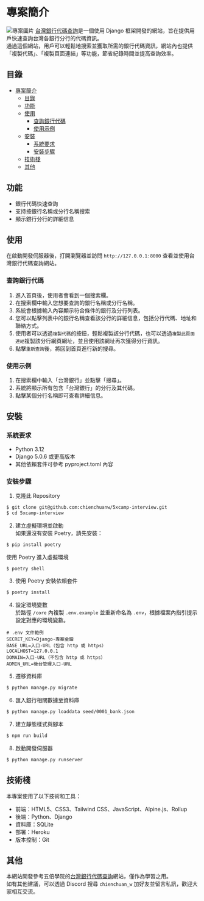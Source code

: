 # 專案簡介  

![專案圖片](https://i.imgur.com/TWSDocn.png)
[台灣銀行代碼查詢](https://interview-5xcamp-7c73676fe792.herokuapp.com/)是一個使用 Django 框架開發的網站，旨在提供用戶快速查詢台灣各銀行分行的代碼資訊。  
通過這個網站，用戶可以輕鬆地搜索並獲取所需的銀行代碼資訊，網站內也提供「複製代碼」、「複製頁面連結」等功能，節省紀錄時間並提高查詢效率。

## 目錄

- [專案簡介](#專案簡介)
  - [目錄](#目錄)
  - [功能](#功能)
  - [使用](#使用)
    - [查詢銀行代碼](#查詢銀行代碼)
    - [使用示例](#使用示例)
  - [安裝](#安裝)
    - [系統要求](#系統要求)
    - [安裝步驟](#安裝步驟)
  - [技術棧](#技術棧)
  - [其他](#其他)

## 功能

- 銀行代碼快速查詢
- 支持按銀行名稱或分行名稱搜索
- 顯示銀行分行的詳細信息

## 使用

在啟動開發伺服器後，打開瀏覽器並訪問 `http://127.0.0.1:8000` 查看並使用台灣銀行代碼查詢網站。

### 查詢銀行代碼

1. 進入首頁後，使用者會看到一個搜索欄。
2. 在搜索欄中輸入您想要查詢的銀行名稱或分行名稱。
3. 系統會根據輸入內容顯示符合條件的銀行及分行列表。
4. 您可以點擊列表中的銀行名稱查看該分行的詳細信息，包括分行代碼、地址和聯絡方式。
5. 使用者可以透過`複製代碼`的按鈕，輕鬆複製該分行代碼，也可以透過`複製此頁面連結`複製該分行網頁網址，並且使用該網址再次獲得分行資訊。
6. 點擊`重新查詢`後，將回到首頁進行新的搜尋。

### 使用示例

1. 在搜索欄中輸入「台灣銀行」並點擊「搜尋」。
2. 系統將顯示所有包含「台灣銀行」的分行及其代碼。
3. 點擊某個分行名稱即可查看詳細信息。

## 安裝

### 系統要求

- Python 3.12
- Django 5.0.6 或更高版本
- 其他依賴套件可參考 pyproject.toml 內容

### 安裝步驟

1. 克隆此 Repository 
```bash
$ git clone git@github.com:chienchuanw/5xcamp-interview.git
$ cd 5xcamp-interview
```

2. 建立虛擬環境並啟動  
如果還沒有安裝 Poetry，請先安裝：
```bash
$ pip install poetry
```
使用 Poetry 進入虛擬環境  
```bash
$ poetry shell
```

3. 使用 Poetry 安裝依賴套件  
```bash
$ poetry install
```

4. 設定環境變數  
於路徑 `/core` 內複製 `.env.example` 並重新命名為 `.env`，根據檔案內指引提示設定對應的環境變數。
```shell
# .env 文件範例
SECRET_KEY=Django-專案金鑰
BASE_URL=入口-URL（包含 http 或 https）
LOCALHOST=127.0.0.1
DOMAIN=入口-URL（不包含 http 或 https）
ADMIN_URL=後台管理入口-URL
```

5. 遷移資料庫  
```bash
$ python manage.py migrate
```

6. 匯入銀行相關數據至資料庫
```bash
$ python manage.py loaddata seed/0001_bank.json
```

7. 建立靜態樣式與腳本  
```bash
$ npm run build
```

8. 啟動開發伺服器  
```bash
$ python manage.py runserver
```

## 技術棧
本專案使用了以下技術和工具：
- 前端：HTML5、CSS3、Tailwind CSS、JavaScript、Alpine.js、Rollup
- 後端：Python、Django
- 資料庫：SQLite
- 部署：Heroku
- 版本控制：Git

## 其他

本網站開發參考五倍學院的[台灣銀行代碼查詢](https://bank.5xcamp.us/)網站，僅作為學習之用。  
如有其他建議，可以透過 Discord 搜尋 `chienchuan_w` 加好友並留言私訊，歡迎大家相互交流。
